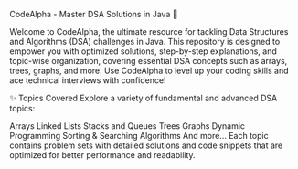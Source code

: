 CodeAlpha - Master DSA Solutions in Java 🚀


Welcome to CodeAlpha, the ultimate resource for tackling Data Structures and Algorithms (DSA) challenges in Java. This repository is designed to empower you with optimized solutions, step-by-step explanations, and topic-wise organization, covering essential DSA concepts such as arrays, trees, graphs, and more. Use CodeAlpha to level up your coding skills and ace technical interviews with confidence!


✨ Topics Covered
Explore a variety of fundamental and advanced DSA topics:

Arrays
Linked Lists
Stacks and Queues
Trees
Graphs
Dynamic Programming
Sorting & Searching Algorithms
And more...
Each topic contains problem sets with detailed solutions and code snippets that are optimized for better performance and readability.
